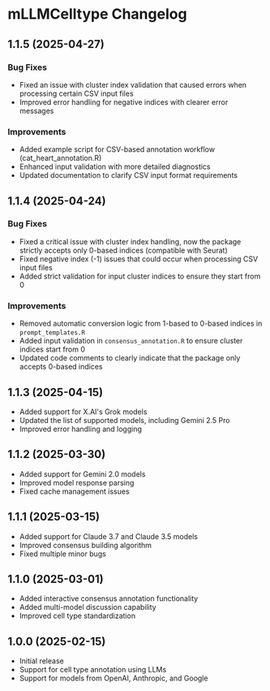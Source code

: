 # mLLMCelltype Changelog

## 1.1.5 (2025-04-27)

### Bug Fixes
* Fixed an issue with cluster index validation that caused errors when processing certain CSV input files
* Improved error handling for negative indices with clearer error messages

### Improvements
* Added example script for CSV-based annotation workflow (cat_heart_annotation.R)
* Enhanced input validation with more detailed diagnostics
* Updated documentation to clarify CSV input format requirements

## 1.1.4 (2025-04-24)

### Bug Fixes
* Fixed a critical issue with cluster index handling, now the package strictly accepts only 0-based indices (compatible with Seurat)
* Fixed negative index (-1) issues that could occur when processing CSV input files
* Added strict validation for input cluster indices to ensure they start from 0

### Improvements
* Removed automatic conversion logic from 1-based to 0-based indices in `prompt_templates.R`
* Added input validation in `consensus_annotation.R` to ensure cluster indices start from 0
* Updated code comments to clearly indicate that the package only accepts 0-based indices

## 1.1.3 (2025-04-15)

* Added support for X.AI's Grok models
* Updated the list of supported models, including Gemini 2.5 Pro
* Improved error handling and logging

## 1.1.2 (2025-03-30)

* Added support for Gemini 2.0 models
* Improved model response parsing
* Fixed cache management issues

## 1.1.1 (2025-03-15)

* Added support for Claude 3.7 and Claude 3.5 models
* Improved consensus building algorithm
* Fixed multiple minor bugs

## 1.1.0 (2025-03-01)

* Added interactive consensus annotation functionality
* Added multi-model discussion capability
* Improved cell type standardization

## 1.0.0 (2025-02-15)

* Initial release
* Support for cell type annotation using LLMs
* Support for models from OpenAI, Anthropic, and Google
